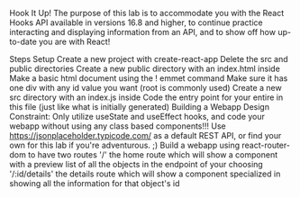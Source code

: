 Hook It Up!
The purpose of this lab is to accommodate you with the React Hooks API available in versions 16.8 and higher, to continue practice interacting and displaying information from an API, and to show off how up-to-date you are with React!

Steps
Setup
Create a new project with create-react-app
Delete the src and public directories
Create a new public directory with an index.html inside
Make a basic html document using the ! emmet command
Make sure it has one div with any id value you want (root is commonly used)
Create a new src directory with an index.js inside
Code the entry point for your entire <App /> in this file (just like what is initially generated)
Building a Webapp
Design Constraint: Only utilize useState and useEffect hooks, and code your webapp without using any class based components!!!
Use https://jsonplaceholder.typicode.com/ as a default REST API, or find your own for this lab if you're adventurous. ;)
Build a webapp using react-router-dom to have two routes
'/' the home route which will show a component with a preview list of all the objects in the endpoint of your choosing
'/:id/details' the details route which will show a component specialized in showing all the information for that object's id
